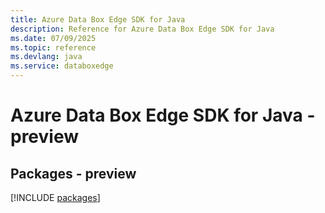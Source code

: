 ```yaml
---
title: Azure Data Box Edge SDK for Java
description: Reference for Azure Data Box Edge SDK for Java
ms.date: 07/09/2025
ms.topic: reference
ms.devlang: java
ms.service: databoxedge
---
```

# Azure Data Box Edge SDK for Java - preview
## Packages - preview
[!INCLUDE [packages](data-box-edge-index.md)]